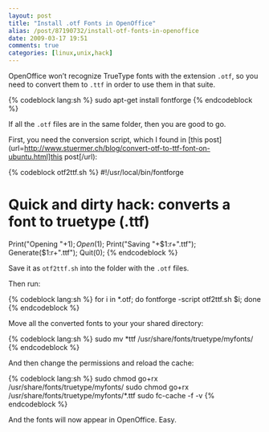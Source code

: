 ```yaml
---
layout: post
title: "Install .otf Fonts in OpenOffice"
alias: /post/87190732/install-otf-fonts-in-openoffice
date: 2009-03-17 19:51
comments: true
categories: [linux,unix,hack]
---
```


OpenOffice won’t recognize TrueType fonts with the extension `.otf`, so you need to convert them to `.ttf`
in order to use them in that suite.

{% codeblock lang:sh %}
sudo apt-get install fontforge
{% endcodeblock %}

If all the `.otf` files are in the same folder, then you are good to go.

First, you need the conversion script, which I found in [this post](url=http://www.stuermer.ch/blog/convert-otf-to-ttf-font-on-ubuntu.html]this post[/url):

{% codeblock otf2ttf.sh %}
#!/usr/local/bin/fontforge
# Quick and dirty hack: converts a font to truetype (.ttf)
Print("Opening "+$1);
Open($1);
Print("Saving "+$1:r+".ttf");
Generate($1:r+".ttf");
Quit(0);
{% endcodeblock %}

Save it as `otf2ttf.sh` into the folder with the `.otf` files.

Then run:

{% codeblock lang:sh %}
for i in *.otf; do fontforge -script otf2ttf.sh $i; done
{% endcodeblock %}

Move all the converted fonts to your your shared directory:

{% codeblock lang:sh %}
sudo mv *ttf /usr/share/fonts/truetype/myfonts/
{% endcodeblock %}

And then change the permissions and reload the cache:

{% codeblock lang:sh %}
sudo chmod go+rx /usr/share/fonts/truetype/myfonts/
sudo chmod go+rx /usr/share/fonts/truetype/myfonts/*.ttf
sudo fc-cache -f -v
{% endcodeblock %}

And the fonts will now appear in OpenOffice. Easy.
